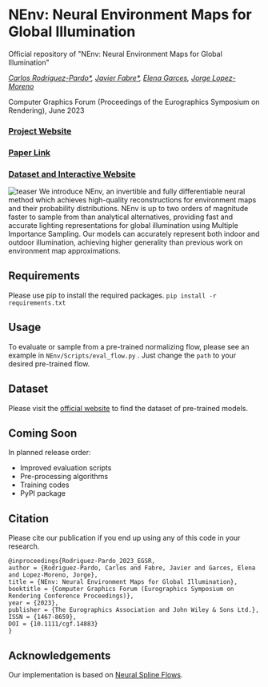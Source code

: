 # NEnv: Neural Environment Maps for Global Illumination
Official repository of "NEnv: Neural Environment Maps for Global Illumination"

_[Carlos Rodriguez-Pardo*](https://carlosrodriguezpardo.es/), [Javier Fabre*](http://javierfabre.com/), [Elena Garces](https://www.elenagarces.es/), [Jorge Lopez-Moreno](http://www.jorg3.com/)_

Computer Graphics Forum (Proceedings of the Eurographics Symposium on Rendering), June 2023

### [Project Website](http://mslab.es/projects/NEnv)

### [Paper Link](https://carlosrodriguezpardo.es/projects/NEnv/assets/pdf/paper.pdf)

### [Dataset and Interactive Website](https://javierfabre.com/nenv/)


![teaser](https://carlosrodriguezpardo.es/projects/NEnv/assets/media/teaser_nenv.svg)
We introduce NEnv, an invertible and fully differentiable neural method which achieves high-quality reconstructions for environment maps and their probability distributions. NEnv is up to two orders of magnitude faster to sample from than analytical alternatives, providing fast and accurate lighting representations for global illumination using Multiple Importance Sampling. Our models can accurately represent both indoor and outdoor illumination, achieving higher generality than previous work on environment map approximations.



## Requirements
Please use pip to install the required packages.
``` pip install -r requirements.txt ```

## Usage
To evaluate or sample from a pre-trained normalizing flow, please see an example in ``` NEnv/Scripts/eval_flow.py ``` . Just change the ``` path ``` to your desired pre-trained flow. 

## Dataset
Please visit the [official website](http://mslab.es/projects/NEnv) to find the dataset of pre-trained models. 

## Coming Soon 
In planned release order: 
- Improved evaluation scripts
- Pre-processing algorithms
- Training codes
- PyPI package

## Citation

Please cite our publication if you end up using any of this code in your research.

```
@inproceedings{Rodriguez-Pardo_2023_EGSR,
author = {Rodriguez-Pardo, Carlos and Fabre, Javier and Garces, Elena and Lopez-Moreno, Jorge},
title = {NEnv: Neural Environment Maps for Global Illumination},
booktitle = {Computer Graphics Forum (Eurographics Symposium on Rendering Conference Proceedings)},
year = {2023},
publisher = {The Eurographics Association and John Wiley & Sons Ltd.},
ISSN = {1467-8659},
DOI = {10.1111/cgf.14883}
}
```

## Acknowledgements

Our implementation is based on [Neural Spline Flows](https://github.com/bayesiains/nsf). 


